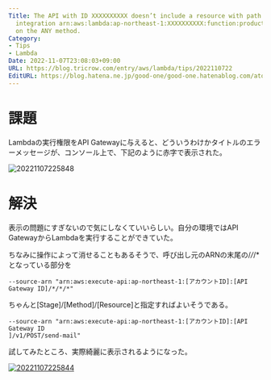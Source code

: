 ```yaml
---
Title: The API with ID XXXXXXXXXX doesn’t include a resource with path /* having an
  integration arn:aws:lambda:ap-northeast-1:XXXXXXXXXX:function:product-send-mail
  on the ANY method.
Category:
- Tips
- Lambda
Date: 2022-11-07T23:08:03+09:00
URL: https://blog.tricrow.com/entry/aws/lambda/tips/2022110722
EditURL: https://blog.hatena.ne.jp/good-one/good-one.hatenablog.com/atom/entry/4207112889934603243
---
```


# 課題

Lambdaの実行権限をAPI Gatewayに与えると、どういうわけかタイトルのエラーメッセージが、コンソール上で、下記のように赤字で表示された。

<img src="https://cdn-ak.f.st-hatena.com/images/fotolife/g/good-one/20221107/20221107225848.png" alt="20221107225848">

# 解決

表示の問題にすぎないので気にしなくていいらしい。自分の環境ではAPI GatewayからLambdaを実行することができていた。

ちなみに操作によって消せることもあるそうで、呼び出し元のARNの末尾の/*/*/*となっている部分を

    --source-arn "arn:aws:execute-api:ap-northeast-1:[アカウントID]:[API Gateway ID]/*/*/*"

ちゃんと[Stage]/[Method]/[Resource]と指定すればよいそうである。

    --source-arn "arn:aws:execute-api:ap-northeast-1:[アカウントID]:[API Gateway ID
    ]/v1/POST/send-mail"

試してみたところ、実際綺麗に表示されるようになった。

<a href="https://f.hatena.ne.jp/good-one/20221107225844"><img src="https://cdn-ak.f.st-hatena.com/images/fotolife/g/good-one/20221107/20221107225844.png" alt="20221107225844"></a>
